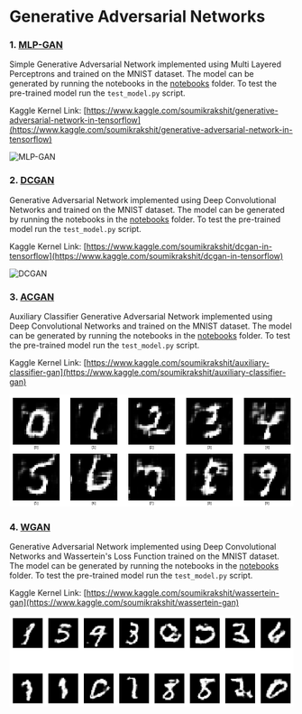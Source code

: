 # Generative Adversarial Networks

### 1. [MLP-GAN](./1-MLP-GAN/)
Simple Generative Adversarial Network implemented using Multi Layered Perceptrons and trained on the MNIST dataset. The model can be generated by running the notebooks in the [notebooks](./1-MLP-GAN/notebooks/) folder. To test the pre-trained model run the `test_model.py` script.

Kaggle Kernel Link: [https://www.kaggle.com/soumikrakshit/generative-adversarial-network-in-tensorflow](https://www.kaggle.com/soumikrakshit/generative-adversarial-network-in-tensorflow)

![MLP-GAN](./1-MLP-GAN/mlp-gan.png)

### 2. [DCGAN](./2-DCGAN/)
Generative Adversarial Network implemented using Deep Convolutional Networks and trained on the MNIST dataset. The model can be generated by running the notebooks in the [notebooks](./2-DCGAN/notebooks/) folder. To test the pre-trained model run the `test_model.py` script.

Kaggle Kernel Link: [https://www.kaggle.com/soumikrakshit/dcgan-in-tensorflow](https://www.kaggle.com/soumikrakshit/dcgan-in-tensorflow)

![DCGAN](./2-DCGAN/dcgan.png)

### 3. [ACGAN](./3-ACGAN/)
Auxiliary Classifier Generative Adversarial Network implemented using Deep Convolutional Networks and trained on the MNIST dataset. The model can be generated by running the notebooks in the [notebooks](./3-ACGAN/notebooks/) folder. To test the pre-trained model run the `test_model.py` script.

Kaggle Kernel Link: [https://www.kaggle.com/soumikrakshit/auxiliary-classifier-gan](https://www.kaggle.com/soumikrakshit/auxiliary-classifier-gan)

![DCGAN](./3-ACGAN/acgan.png)

### 4. [WGAN](./4-WGAN/)
Generative Adversarial Network implemented using Deep Convolutional Networks and Wassertein's Loss Function trained on the MNIST dataset. The model can be generated by running the notebooks in the [notebooks](./4-WGAN/notebooks/) folder. To test the pre-trained model run the `test_model.py` script.

Kaggle Kernel Link: [https://www.kaggle.com/soumikrakshit/wassertein-gan](https://www.kaggle.com/soumikrakshit/wassertein-gan)

![WGAN](./4-WGAN/wgan.png)